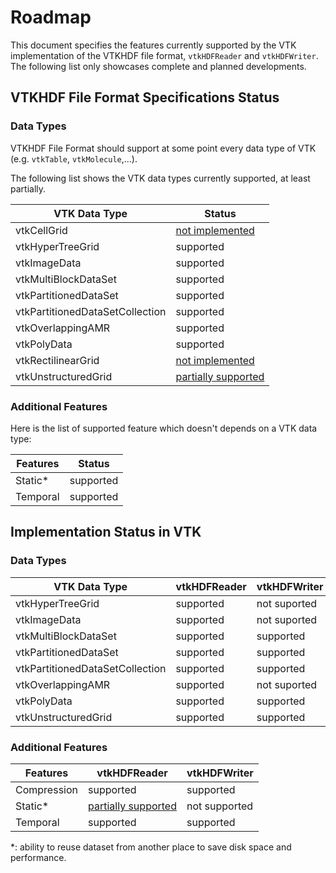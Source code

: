 # Roadmap

This document specifies the features currently supported by the VTK implementation of the VTKHDF file format, `vtkHDFReader` and `vtkHDFWriter`.
The following list only showcases complete and planned developments.

## VTKHDF File Format Specifications Status

### Data Types

VTKHDF File Format should support at some point every data type of VTK (e.g. `vtkTable`, `vtkMolecule`,...).

The following list shows the VTK data types currently supported, at least partially.

| VTK Data Type                   | Status          |
| ------------------------------- | --------------- |
| vtkCellGrid                     | [not implemented](https://discourse.vtk.org/t/vtkhdf-roadmap/13257/19) |
| vtkHyperTreeGrid                | supported       |
| vtkImageData                    | supported       |
| vtkMultiBlockDataSet            | supported       |
| vtkPartitionedDataSet           | supported       |
| vtkPartitionedDataSetCollection | supported       |
| vtkOverlappingAMR               | supported       |
| vtkPolyData                     | supported       |
| vtkRectilinearGrid              | [not implemented](https://gitlab.kitware.com/vtk/vtk/-/issues/19379) |
| vtkUnstructuredGrid             | [partially supported](https://gitlab.kitware.com/vtk/vtk/-/issues/19237) |

### Additional Features

Here is the list of supported feature which doesn't depends on a VTK data type:

| Features                        | Status          |
| ------------------------------- | --------------- |
| Static*                         | supported       |
| Temporal                        | supported       |

## Implementation Status in VTK

### Data Types

| VTK Data Type                   | vtkHDFReader    |vtkHDFWriter    |
| ------------------------------- | --------------- |--------------- |
| vtkHyperTreeGrid                | supported       | not suported   |
| vtkImageData                    | supported       | not suported   |
| vtkMultiBlockDataSet            | supported       | supported      |
| vtkPartitionedDataSet           | supported       | supported      |
| vtkPartitionedDataSetCollection | supported       | supported      |
| vtkOverlappingAMR               | supported       | not suported   |
| vtkPolyData                     | supported       | supported      |
| vtkUnstructuredGrid             | supported       | supported      |

### Additional Features

| Features                        | vtkHDFReader    |vtkHDFWriter    |
| ------------------------------- | --------------- |--------------- |
| Compression                     | supported       |supported       |
| Static*                          | [partially supported](https://gitlab.kitware.com/vtk/vtk/-/issues/19746)       |not supported |
| Temporal                        | supported       |supported       |

*: ability to reuse dataset from another place to save disk space and performance.
